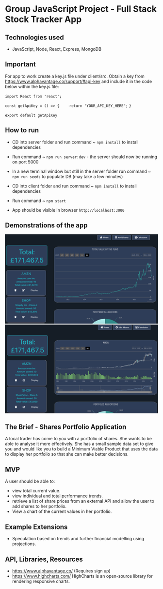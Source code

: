 # Group JavaScript Project - Full Stack Stock Tracker App

## Technologies used
- JavaScript, Node, React, Express, MongoDB

## Important
For app to work create a key.js file under client/src.  Obtain a key from https://www.alphavantage.co/support/#api-key and include it in the code below within the key.js file:

`import React from 'react';`

`const getApiKey = () => {`
`    return "YOUR_API_KEY_HERE";`
 `}`
 
 `export default getApiKey`

## How to run
- CD into server folder and run command ~ `npm install` to install dependencies
- Run command ~ `npm run server:dev` - the server should now be running on port 5000
- In a new terminal window but still in the server folder run command ~ `npm run seeds` to populate DB (may take a few minutes)


- CD into client folder and run command ~ `npm install` to install dependencies
- Run command ~ `npm start`
- App should be visible in browser `http://localhost:3000`

## Demonstrations of the app
<img src="/demonstration/screenshot_mainview.png" width="800" >

<img src="/demonstration/screenshot_share.png" width="800" >


## The Brief - Shares Portfolio Application

A local trader has come to you with a portfolio of shares. She wants to be able to analyse it more effectively. She has a small sample data set to give you and would like you to build a Minimum Viable Product that uses the data to display her portfolio so that she can make better decisions.

## MVP

A user should be able to:

- view total current value.
- view individual and total performance trends.
- retrieve a list of share prices from an external API and allow the user to add shares to her portfolio.
- View a chart of the current values in her portfolio.

## Example Extensions

- Speculation based on trends and further financial modelling using projections.

## API, Libraries, Resources

- https://www.alphavantage.co/ (Requires sign up)
- https://www.highcharts.com/ HighCharts is an open-source library for rendering responsive charts.